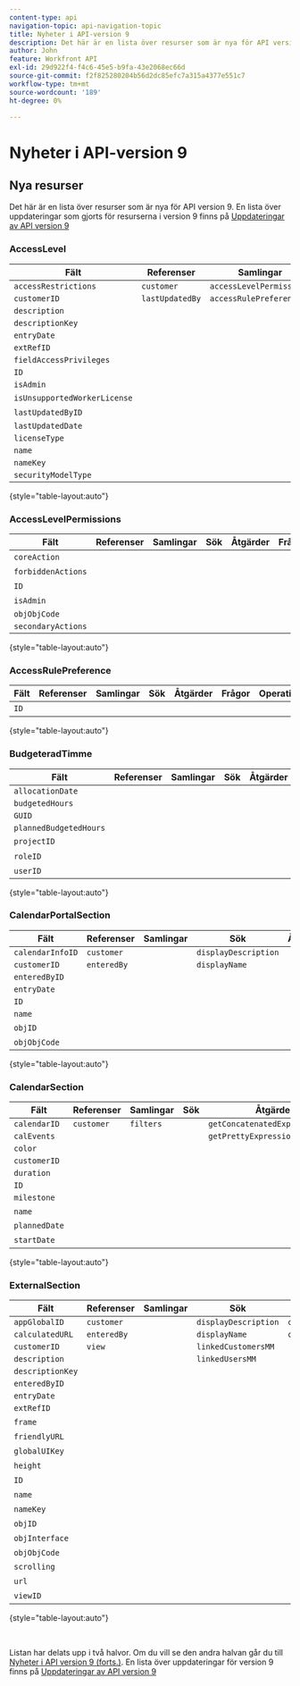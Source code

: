 ```yaml
---
content-type: api
navigation-topic: api-navigation-topic
title: Nyheter i API-version 9
description: Det här är en lista över resurser som är nya för API version 9. En lista över uppdateringar som gjorts för resurserna i version 9 finns på Uppdateringar till API-version 9
author: John
feature: Workfront API
exl-id: 29d922f4-f4c6-45e5-b9fa-43e2068ec66d
source-git-commit: f2f825280204b56d2dc85efc7a315a4377e551c7
workflow-type: tm+mt
source-wordcount: '189'
ht-degree: 0%

---
```


# Nyheter i API-version 9

## Nya resurser

Det här är en lista över resurser som är nya för API version 9. En lista över uppdateringar som gjorts för resurserna i version 9 finns på [Uppdateringar av API version 9](../../wf-api/api/new-api-version-9-updates.md)

### AccessLevel

| Fält | Referenser | Samlingar | Sök | Åtgärder | Frågor | Operationer |
|---|---|---|---|---|---|---|
| `accessRestrictions` | `customer` | `accessLevelPermissions` |  |  |  | `ADD` |
| `customerID` | `lastUpdatedBy` | `accessRulePreferences` |  |  |  | `COPY` |
| `description` |  |  |  |  |  | `COUNT` |
| `descriptionKey` |  |  |  |  |  | `DELETE` |
| `entryDate` |  |  |  |  |  | `EDIT` |
| `extRefID` |  |  |  |  |  | `GET` |
| `fieldAccessPrivileges` |  |  |  |  |  | `REPLACE` |
| `ID` |  |  |  |  |  | `REPORT` |
| `isAdmin` |  |  |  |  |  | `SEARCH` |
| `isUnsupportedWorkerLicense` |  |  |  |  |  |   |
| `lastUpdatedByID` |  |  |  |  |  |   |
| `lastUpdatedDate` |  |  |  |  |  |  |
| `licenseType` |  |  |  |  |  |  |
| `name` |  |  |  |  |  |  |
| `nameKey` |  |  |  |  |  |  |
| `securityModelType` |  |  |  |  |  |  |

{style=&quot;table-layout:auto&quot;}

### AccessLevelPermissions

| Fält | Referenser | Samlingar | Sök | Åtgärder | Frågor | Operationer |
|---|---|---|---|---|---|---|
| `coreAction` |  |  |  |  |  |   |
| `forbiddenActions` |  |  |  |  |  |   |
| `ID` |  |  |  |  |  |   |
| `isAdmin` |  |  |  |  |  |   |
| `objObjCode` |  |  |  |  |  |  |
| `secondaryActions` |  |  |  |  |  |  |

{style=&quot;table-layout:auto&quot;}

### AccessRulePreference

| Fält | Referenser | Samlingar | Sök | Åtgärder | Frågor | Operationer |
|---|---|---|---|---|---|---|
| `ID` |   |   |   |   |   |   |

{style=&quot;table-layout:auto&quot;}

### BudgeteradTimme

| Fält | Referenser | Samlingar | Sök | Åtgärder | Frågor | Operationer |
|---|---|---|---|---|---|---|
| `allocationDate` |  |  |  |  |  | `ADD` |
| `budgetedHours` |  |  |  |  |  | `DELETE` |
| `GUID` |  |  |  |  |  | `GET` |
| `plannedBudgetedHours` |  |  |  |  |  | `SEARCH` |
| `projectID` |   |   |   |   |   |   |
| `roleID`  |   |   |   |   |   |   |
| `userID`  |   |   |   |   |   |   |

{style=&quot;table-layout:auto&quot;}

### CalendarPortalSection

| Fält | Referenser | Samlingar | Sök | Åtgärder | Frågor | Operationer |
|---|---|---|---|---|---|---|
| `calendarInfoID` | `customer` |  | `displayDescription` |  |  | `ADD` |
| `customerID` | `enteredBy` |  | `displayName` |  |  | `COPY` |
| `enteredByID` |  |  |  |  |  | `COUNT` |
| `entryDate` |  |  |  |  |  | `GET` |
| `ID` |  |  |  |  |  | `REPORT` |
| `name` |  |  |  |  |  | `SEARCH` |
| `objID`  |   |   |   |   |   |   |
| `objObjCode`  |   |   |   |   |   |   |

{style=&quot;table-layout:auto&quot;}

### CalendarSection

| Fält | Referenser | Samlingar | Sök | Åtgärder | Frågor | Operationer |
|---|---|---|---|---|---|---|
| `calendarID` | `customer` | `filters` |  | `getConcatenatedExpressionForm` |  | `ADD` |
| `calEvents` |  |  |  | `getPrettyExpressionForm` |  | `COUNT` |
| `color` |  |  |  |  |  | `DELETE` |
| `customerID` |  |  |  |  |  | `EDIT` |
| `duration` |  |  |  |  |  | `GET` |
| `ID` |  |  |  |  |  | `REPORT` |
| `milestone` |  |  |  |  |  | `SEARCH` |
| `name`  |   |   |   |   |   |   |
| `plannedDate` |   |   |   |   |   |   |
| `startDate` |   |   |   |   |   |   |

{style=&quot;table-layout:auto&quot;}

### ExternalSection

| Fält | Referenser | Samlingar | Sök | Åtgärder | Frågor | Operationer |
|---|---|---|---|---|---|---|
| `appGlobalID` | `customer` |  | `displayDescription` | `calculateURL` |  | `ADD` |
| `calculatedURL` | `enteredBy` |  | `displayName` | `calculateURLS` |  | `COPY` |
| `customerID` | `view` |  | `linkedCustomersMM` |  |  | `COUNT` |
| `description` |  |  | `linkedUsersMM` |  |  | `DELETE` |
| `descriptionKey` |  |  |  |  |  | `EDIT` |
| `enteredByID` |  |  |  |  |  | `GET` |
| `entryDate` |  |  |  |  |  | `REPORT` |
| `extRefID` |  |  |  |  |  | `SEARCH` |
| `frame`  |   |   |   |   |   |   |
| `friendlyURL`  |   |   |   |   |   |   |
| `globalUIKey`  |   |   |   |   |   |   |
| `height`  |   |   |   |   |   |   |
| `ID`  |   |   |   |   |   |   |
| `name`  |   |   |   |   |   |   |
| `nameKey`  |   |   |   |   |   |   |
| `objID`  |   |   |   |   |   |   |
| `objInterface`  |   |   |   |   |   |   |
| `objObjCode`  |   |   |   |   |   |   |
| `scrolling` |   |   |   |   |   |   |
| `url` |   |   |   |   |   |   |
| `viewID` |   |   |   |   |   |   |

{style=&quot;table-layout:auto&quot;}

 

Listan har delats upp i två halvor. Om du vill se den andra halvan går du till [Nyheter i API version 9 (forts.)](../../wf-api/api/new-api-version-9-continue.md). En lista över uppdateringar för version 9 finns på [Uppdateringar av API version 9](../../wf-api/api/new-api-version-9-updates.md)
